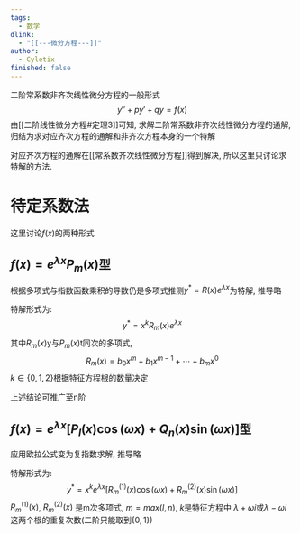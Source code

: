 ```yaml
---
tags:
  - 数学
dlink:
  - "[[---微分方程---]]"
author:
  - Cyletix
finished: false
---
```

二阶常系数非齐次线性微分方程的一般形式
$$y''+py'+qy=f(x)$$
由[[二阶线性微分方程#定理3]]可知, 求解二阶常系数非齐次线性微分方程的通解, 归结为求对应齐次方程的通解和非齐次方程本身的一个特解

对应齐次方程的通解在[[常系数齐次线性微分方程]]得到解决, 所以这里只讨论求特解的方法. 

# 待定系数法
这里讨论$f(x)$的两种形式
## $f(x)=e^{ \lambda x }P_{m}(x)$型
根据多项式与指数函数乘积的导数仍是多项式推测$y^*=R(x)e^{ \lambda x }$为特解, 推导略

特解形式为:$$y^*=x^kR_{m}(x)e^{ \lambda x }$$
其中$R_{m}(x)$y与$P_{m}(x)$t同次的多项式, 
$$R_m(x)=b_0x^m+b_1x^{m-1}+\cdots+b_mx^{0}$$
$k\in\{0,1,2\}$根据特征方程根的数量决定

上述结论可推广至n阶

## $f(x)=e^{ \lambda x }[P_{l}(x)\cos(\omega x)+Q_{n}(x)\sin(\omega x)]$型
应用欧拉公式变为复指数求解, 推导略

特解形式为:$$y^*=x^{k}e^{ \lambda x }[R_{m}^{(1)}(x)\cos(\omega x)+R_{m}^{(2)}(x)\sin(\omega x)]$$
$R_{m}^{(1)}(x)$, $R_{m}^{(2)}(x)$ 是m次多项式, $m=max(l,n)$, $k$是特征方程中 $\lambda+\omega i$或$\lambda-\omega i$ 这两个根的重复次数(二阶只能取到$\{0,1\}$)
